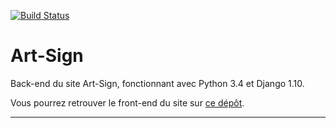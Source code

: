 [![Build Status](https://travis-ci.org/Emeric54/Art-Sign.svg?branch=master)](https://travis-ci.org/Emeric54/Art-Sign)

# Art-Sign

Back-end du site Art-Sign, fonctionnant avec Python 3.4 et Django 1.10.

Vous pourrez retrouver le front-end du site sur [ce dépôt](https://github.com/Cedric-locchi/Art-Sign-front).

---

